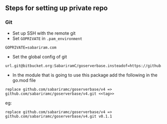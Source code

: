 ## Steps for setting up private repo

### Git
 - Set up SSH with the remote git
 - Set `GOPRIVATE` in `.pam_environment`
 ```
 GOPRIVATE=sabariram.com
 ```
 - Set the global config of git
 ```
 url.git@bitbucket.org:SabariramC/goserverbase.insteadof=https://github.com/sabariramc/goserverbase/v4
 ```
 - In the module that is going to use this package add the following in the go.mod file
 ```
 replace github.com/sabariramc/goserverbase/v4 => github.com/sabariramc/goserverbase/v4.git <<tag>>
 ```
 eg:
 ```
 replace github.com/sabariramc/goserverbase/v4 => github.com/sabariramc/goserverbase/v4.git v0.1.1
 ```